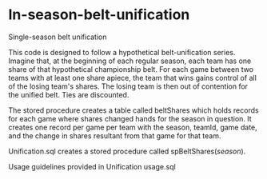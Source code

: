 # In-season-belt-unification
Single-season belt unification

This code is designed to follow a hypothetical belt-unification series.  Imagine that, at the beginning of each regular season, each team has one share of that hypothetical championship belt.  For each game between two teams with at least one share apiece, the team that wins gains control of all of the losing team's shares.  The losing team is then out of contention for the unified belt.  Ties are discounted.

The stored procedure creates a table called beltShares which holds records for each game where shares changed hands for the season in question.  It creates one record per game per team with the season, teamId, game date, and the change in shares resultant from that game for that team.

Unification.sql creates a stored procedure called spBeltShares(<i>season</i>). 

Usage guidelines provided in Unification usage.sql
